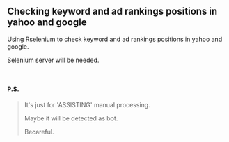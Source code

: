 ## Checking keyword and ad rankings positions in yahoo and google

Using Rselenium to check keyword and ad rankings positions in yahoo and google.

Selenium server will be needed. 
 
 <br> 
 
#### P.S.

> It's just for 'ASSISTING' manual processing. 
>
> Maybe it will be detected as bot.
>
> Becareful.
